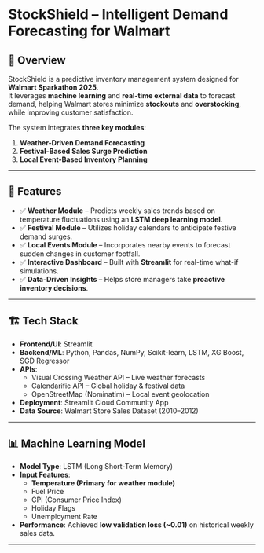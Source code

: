 # **StockShield – Intelligent Demand Forecasting for Walmart**

## 📌 Overview
StockShield is a predictive inventory management system designed for **Walmart Sparkathon 2025**.  
It leverages **machine learning** and **real-time external data** to forecast demand, helping Walmart stores minimize **stockouts** and **overstocking**, while improving customer satisfaction.

The system integrates **three key modules**:
1. **Weather-Driven Demand Forecasting**
2. **Festival-Based Sales Surge Prediction**
3. **Local Event-Based Inventory Planning**

---

## 🚀 Features
- ✅ **Weather Module** – Predicts weekly sales trends based on temperature fluctuations using an **LSTM deep learning model**.  
- ✅ **Festival Module** – Utilizes holiday calendars to anticipate festive demand surges.  
- ✅ **Local Events Module** – Incorporates nearby events to forecast sudden changes in customer footfall.  
- ✅ **Interactive Dashboard** – Built with **Streamlit** for real-time what-if simulations.  
- ✅ **Data-Driven Insights** – Helps store managers take **proactive inventory decisions**.

---

## 🏗 Tech Stack
- **Frontend/UI**: Streamlit  
- **Backend/ML**: Python, Pandas, NumPy, Scikit-learn, LSTM, XG Boost, SGD Regressor
- **APIs**:  
  - Visual Crossing Weather API – Live weather forecasts  
  - Calendarific API – Global holiday & festival data  
  - OpenStreetMap (Nominatim) – Local event geolocation  
- **Deployment**: Streamlit Cloud Community App 
- **Data Source**: Walmart Store Sales Dataset (2010–2012)

---

## 📊 Machine Learning Model
- **Model Type**: LSTM (Long Short-Term Memory)  
- **Input Features**:  
  - **Temperature (Primary for weather module)**  
  - Fuel Price  
  - CPI (Consumer Price Index)  
  - Holiday Flags  
  - Unemployment Rate  
- **Performance**: Achieved **low validation loss (~0.01)** on historical weekly sales data.

---
